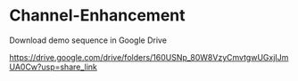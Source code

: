 # Channel-Enhancement

Download demo sequence in Google Drive

https://drive.google.com/drive/folders/160USNp_80W8VzyCmvtgwUGxjIJmUA0Cw?usp=share_link
